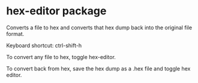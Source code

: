 # hex-editor package

Converts a file to hex and converts that hex dump back into the original file format.

Keyboard shortcut: ctrl-shift-h

To convert any file to hex, toggle hex-editor.

To convert back from hex, save the hex dump as a .hex file and toggle hex editor.
